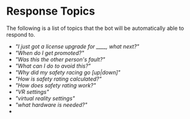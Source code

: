 # Response Topics

The following is a list of topics that the bot will be automatically able to respond to.

* _"I just got a license upgrade for \_\_\_\_, what next?"_
* _"When do I get promoted?"_
* _"Was this the other person's fault?"_
* _"What can I do to avoid this?"_
* _"Why did my safety racing go [up|down]"_
* _"How is safety rating calculated?"_
* _"How does safety rating work?"_
* _"VR settings"_
* _"virtual reality settings"_
* _"what hardware is needed?"_
* 

